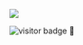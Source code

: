 ![](https://youpai.roccoshi.top/img/20200804214216.png)

![visitor badge](https://visitor-badge.laobi.icu/badge?page_id=keyword&title=welcome) 🍺




